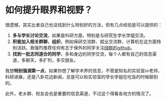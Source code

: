 # 如何提升眼界和视野？

很遗憾，其实比者自己也没找到什么特别好的方法，但有几点经验是可以提供的：

1. **多与学长讨论交流**，如果是科研方面，特别是与研究生学长学姐交流。
2. **积极加入相关群聊、组织**，例如保研交流群、就业交流群，计算机在这方面特别活跃。我强烈推荐任何有志于保外的同学关注[绿群的github](https://github.com/CS-BAOYAN)。
3. **找到一批志同道合的同学**，多和身边的同学交流，每个人都有自己的信息渠道，多聊天，多扩列，多交朋友。

我想**特别强调第一点**，如果你想了解学术界的信息，不管是知名的实验室or老师、科研进展，还是八卦花边新闻，总是可以和实验室的学长学姐在吃饭的时候聊到的。

此外，老乡群、校友会也是重要的信息渠道，不过这个得看各地方的情况了。
